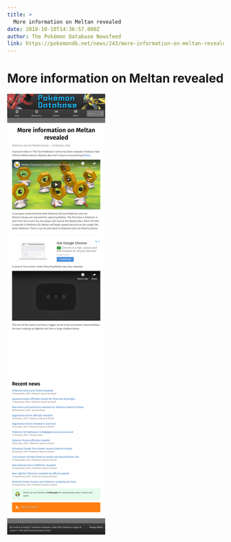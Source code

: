 ```yaml
---
title: >
  More information on Meltan revealed
date: 2018-10-10T14:36:57.000Z
author: The Pokémon Database Newsfeed
link: https://pokemondb.net/news/243/more-information-on-meltan-revealed
---
```

# More information on Meltan revealed

[![More information on Meltan revealed](./screenshot.png)](https://pokemondb.net/news/243/more-information-on-meltan-revealed)
